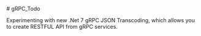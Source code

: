 #   g R P C _ T o d o 

Experimenting with new .Net 7 gRPC JSON Transcoding, which allows you to create RESTFUL API from gRPC services.
 
 
